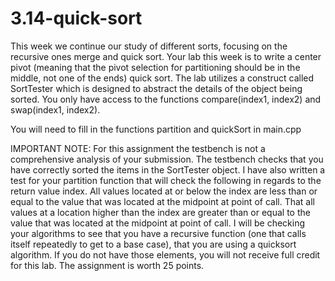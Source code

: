 # 3.14-quick-sort


This week we continue our study of different sorts, focusing on the recursive ones merge and quick sort. Your lab this week is to write a center pivot (meaning that the pivot selection for partitioning should be in the middle, not one of the ends) quick sort. The lab utilizes a construct called SortTester which is designed to abstract the details of the object being sorted. You only have access to the functions compare(index1, index2) and swap(index1, index2).

You will need to fill in the functions partition and quickSort in main.cpp

IMPORTANT NOTE: For this assignment the testbench is not a comprehensive analysis of your submission. The testbench checks that you have correctly sorted the items in the SortTester object. I have also written a test for your partition function that will check the following in regards to the return value index. All values located at or below the index are less than or equal to the value that was located at the midpoint at point of call. That all values at a location higher than the index are greater than or equal to the value that was located at the midpoint at point of call. I will be checking your algorithms to see that you have a recursive function (one that calls itself repeatedly to get to a base case), that you are using a quicksort algorithm. If you do not have those elements, you will not receive full credit for this lab. The assignment is worth 25 points.
